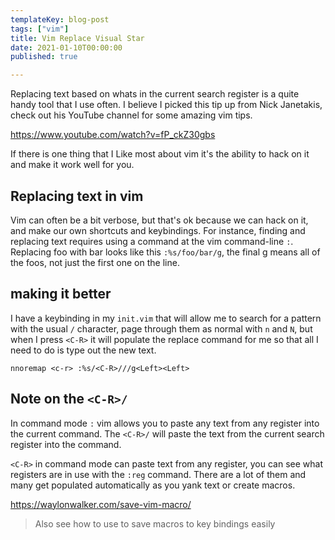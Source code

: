 ```yaml
---
templateKey: blog-post
tags: ["vim"]
title: Vim Replace Visual Star
date: 2021-01-10T00:00:00
published: true

---
```


Replacing text based on whats in the current search register is a quite handy
tool that I use often.  I believe I picked this tip up from Nick Janetakis,
check out his YouTube channel for some amazing vim tips.

https://www.youtube.com/watch?v=fP_ckZ30gbs

If there is one thing that I Like most about vim it's the ability to hack on it
and make it work well for you.

## Replacing text in vim

Vim can often be a bit verbose, but that's ok because we can hack on it, and
make our own shortcuts and keybindings.  For instance, finding and replacing
text requires using a command at the vim command-line `:`.  Replacing foo with
bar looks like this `:%s/foo/bar/g`, the final g means all of the foos, not just
the first one on the line.

## making it better

I have a keybinding in my `init.vim` that will allow me to search for a pattern
with the usual `/` character, page through them as normal with `n` and `N`, but
when I press `<C-R>` it will populate the replace command for me so that all I
need to do is type out the new text.

``` vim
nnoremap <c-r> :%s/<C-R>///g<Left><Left>
```

## Note on the `<C-R>/`

In command mode `:` vim allows you to paste any text from any register into the
current command.  The `<C-R>/` will paste the text from the current search
register into the command.

`<C-R>` in command mode can paste text from any register, you can see what
registers are in use with the `:reg` command.  There are a lot of them and many
get populated automatically as you yank text or create macros.

https://waylonwalker.com/save-vim-macro/

> Also see how to use <C-R> to save macros to key bindings easily
